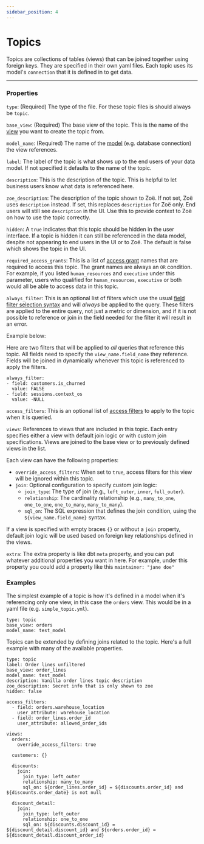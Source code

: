 ```yaml
---
sidebar_position: 4
---
```


# Topics

Topics are collections of tables (views) that can be joined together using foreign keys. They are specified in their own yaml files. Each topic uses its model's `connection` that it is defined in to get data.

---

### Properties

`type`: (Required) The type of the file. For these topic files is should always be `topic`.

`base_view`: (Required) The base view of the topic. This is the name of the [view](./5_view.md) you want to create the topic from.

`model_name`: (Required) The name of the [model](./2_model.md) (e.g. database connection) the view references.

`label`: The label of the topic is what shows up to the end users of your data model. If not specified it defaults to the name of the topic.

`description`: This is the description of the topic. This is helpful to let business users know what data is referenced here.

`zoe_description`: The description of the topic shown to Zoë. If not set, Zoë uses `description` instead. If set, this replaces `description` for Zoë only. End users will still see `description` in the UI. Use this to provide context to Zoë on how to use the topic correctly.

`hidden`: A `true` indicates that this topic should be hidden in the user interface. If a topic is hidden it can still be referenced in the data model, despite not appearing to end users in the UI or to Zoë. The default is false which shows the topic in the UI.

`required_access_grants`: This is a list of [access grant](./8_access_grants.md) names that are required to access this topic. The grant names are always an `OR` condition. For example, if you listed `human_resources` and `executive` under this parameter, users who qualified for `human_resources`, `executive` or both would all be able to access data in this topic.

`always_filter`: This is an optional list of filters which use the usual [field filter selection syntax](./94_field_filter.md) and will *always* be applied to the query. These filters are applied to the entire query, not just a metric or dimension, and if it is not possible to reference or join in the field needed for the filter it will result in an error. 

Example below:

Here are two filters that will be applied to *all* queries that reference this topic. All fields need to specify the `view_name.field_name` they reference. Fields will be joined in dynamically whenever this topic is referenced to apply the filters.

```
always_filter:
- field: customers.is_churned
  value: FALSE
- field: sessions.context_os
  value: -NULL
```

`access_filters`: This is an optional list of [access filters](./8_access_grants.md#access-filters) to apply to the topic when it is queried.

`views`: References to views that are included in this topic. Each entry specifies either a view with default join logic or with custom join specifications. Views are joined to the base view or to previously defined views in the list.

Each view can have the following properties:
- `override_access_filters`: When set to `true`, access filters for this view will be ignored within this topic.
- `join`: Optional configuration to specify custom join logic:
  - `join_type`: The type of join (e.g., `left_outer`, `inner`, `full_outer`).
  - `relationship`: The cardinality relationship (e.g., `many_to_one`, `one_to_one`,  `one_to_many`, `many_to_many`).
  - `sql_on`: The SQL expression that defines the join condition, using the `${view_name.field_name}` syntax.

If a view is specified with empty braces `{}` or without a `join` property, default join logic will be used based on foreign key relationships defined in the views.


`extra`: The extra property is like dbt `meta` property, and you can put whatever additional properties you want in here. For example, under this property you could add a property like this `maintainer: "jane doe"`


### Examples 

The simplest example of a topic is how it's defined in a model when it's referencing only one view, in this case the `orders` view. This would be in a yaml file (e.g. `simple_topic.yml`).

```
type: topic
base_view: orders
model_name: test_model
```

Topics can be extended by defining joins related to the topic. Here's a full example with many of the available properties.

```
type: topic
label: Order lines unfiltered
base_view: order_lines
model_name: test_model
description: Vanilla order lines topic description
zoe_description: Secret info that is only shown to zoe
hidden: false

access_filters:
  - field: orders.warehouse_location
    user_attribute: warehouse_location
  - field: order_lines.order_id
    user_attribute: allowed_order_ids

views:
  orders:
    override_access_filters: true

  customers: {}

  discounts:
    join:
      join_type: left_outer
      relationship: many_to_many
      sql_on: ${order_lines.order_id} = ${discounts.order_id} and ${discounts.order_date} is not null

  discount_detail:
    join:
      join_type: left_outer
      relationship: one_to_one
      sql_on: ${discounts.discount_id} = ${discount_detail.discount_id} and ${orders.order_id} = ${discount_detail.discount_order_id}

```

